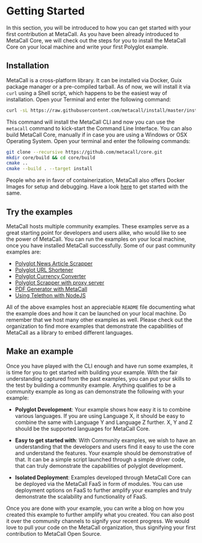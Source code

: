 # Getting Started

In this section, you will be introduced to how you can get started with your first contribution at MetaCall. As you have been already introduced to MetaCall Core, we will check out the steps for you to install the MetaCall Core on your local machine and write your first Polyglot example.

## Installation

MetaCall is a cross-platform library. It can be installed via Docker, Guix package manager or a pre-compiled tarball. As of now, we will install it via `curl` using a Shell script, which happens to be the easiest way of installation. Open your Terminal and enter the following command:

```bash
curl -sL https://raw.githubusercontent.com/metacall/install/master/install.sh | sh
```

This command will install the MetaCall CLI and now you can use the `metacall` command to kick-start the Command Line Interface. You can also build MetaCall Core, manually if in case you are using a Windows or OSX Operating System. Open your terminal and enter the following commands:

```bash
git clone --recursive https://github.com/metacall/core.git
mkdir core/build && cd core/build
cmake ..
cmake --build . --target install
```

People who are in favor of containerization, MetaCall also offers Docker Images for setup and debugging. Have a look [here](https://github.com/metacall/core/blob/develop/docs/README.md#71-docker-support) to get started with the same.

## Try the examples

MetaCall hosts multiple community examples. These examples serve as a great starting point for developers and users alike, who would like to see the power of MetaCall. You can run the examples on your local machine, once you have installed MetaCall successfully. Some of our past community examples are:

- [Polyglot News Article Scrapper](https://github.com/metacall/ml-news-article-scraper-example)
- [Polyglot URL Shortener](https://github.com/metacall/url-shortener-example)
- [Polyglot Currency Converter](https://github.com/metacall/currency-convert-example)
- [Polyglot Scrapper with proxy server](https://github.com/metacall/beautifulsoup-express-example)
- [PDF Generator with MetaCall](https://github.com/metacall/pdf-generator-email-sender-landing-page-example)
- [Using Telethon with NodeJS](https://github.com/metacall/telethon-nodejs-example)

All of the above examples host an appreciable `README` file documenting what the example does and how it can be launched on your local machine. Do remember that we host many other examples as well. Please check out the organization to find more examples that demonstrate the capabilities of MetaCall as a library to embed different languages.

## Make an example

Once you have played with the CLI enough and have run some examples, it is time for you to get started with building your example. With the fair understanding captured from the past examples, you can put your skills to the test by building a community example. Anything qualifies to be a community example as long as can demonstrate the following with your example:

- **Polyglot Development**: Your example shows how easy it is to combine various languages. If you are using Language X, it should be easy to combine the same with Language Y and Language Z further. X, Y and Z should be the supported languages for MetaCall Core.

- **Easy to get started with**: With Community examples, we wish to have an understanding that the developers and users find it easy to use the core and understand the features. Your example should be demonstrative of that. It can be a simple script launched through a simple driver code, that can truly demonstrate the capabilities of polyglot development.

- **Isolated Deployment**: Examples developed through MetaCall Core can be deployed via the MetaCall FaaS in form of modules. You can use deployment options on FaaS to further amplify your examples and truly demonstrate the scalability and functionality of FaaS.

Once you are done with your example, you can write a blog on how you created this example to further amplify what you created. You can also post it over the community channels to signify your recent progress. We would love to pull your code on the MetaCall organization, thus signifying your first contribution to MetaCall Open Source.
